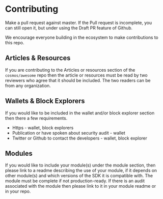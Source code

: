 # Contributing

Make a pull request against master. If the Pull request is incomplete, you can still open it, but under using the Draft PR feature of Github. 

We encourage everyone building in the ecosystem to make contributions to this repo. 


## Articles & Resources

If you are contributing to the Articles or resources section of the `cosmos/awesome` repo then the article or resources must be read by two reviewers who agree that it should be included. The two readers can be from any organization.

## Wallets & Block Explorers

If you would like to be included in the wallet and/or block explorer section then there a few requirements. 

- Https - wallet, block explorers
- Publication or have spoken about security audit - wallet
- Twitter or Github to contact the developers - wallet, block explorer


## Modules

If you would like to include your module(s) under the module section, then please link to a readme describing the use of your module, if it depends on other module(s) and which versions of the SDK it is compatible with. The module must be complete if not production-ready. If there is an audit associated with the module then please link to it in your module readme or in your repo. 

